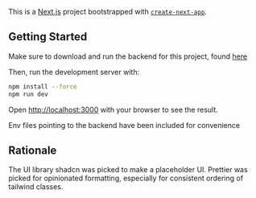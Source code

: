 This is a [Next.js](https://nextjs.org) project bootstrapped with [`create-next-app`](https://nextjs.org/docs/app/api-reference/cli/create-next-app).

## Getting Started

Make sure to download and run the backend for this project, found [here](https://github.com/jamilchioino/beer-run-backend)

Then, run the development server with:

```bash
npm install --force
npm run dev
```

Open [http://localhost:3000](http://localhost:3000) with your browser to see the result.

Env files pointing to the backend have been included for convenience

## Rationale
The UI library shadcn was picked to make a placeholder UI.
Prettier was picked for opinionated formatting, especially for consistent ordering of tailwind classes.
